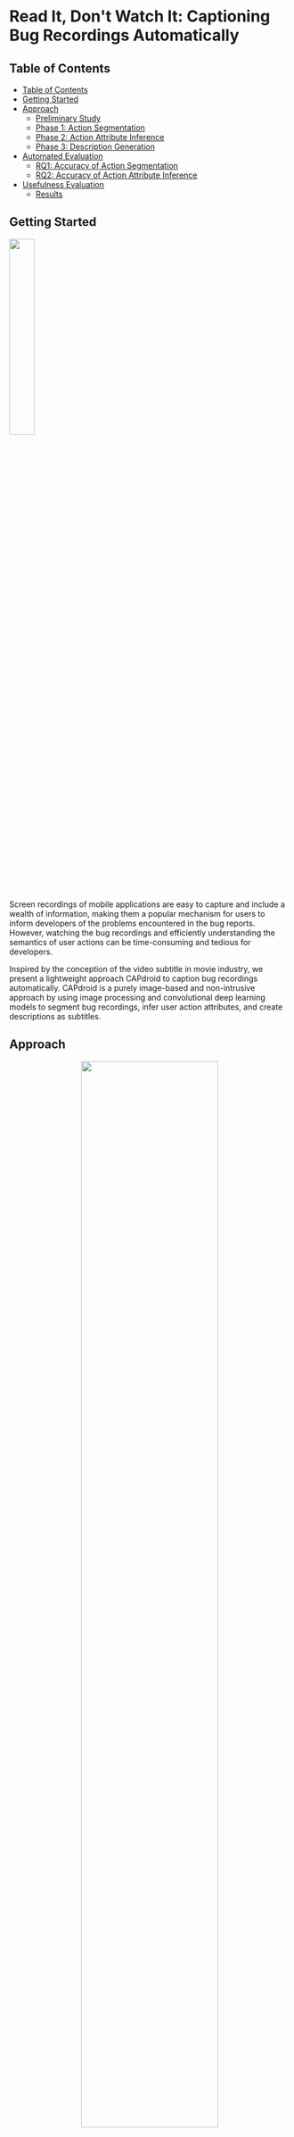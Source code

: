 # Read It, Don't Watch It: Captioning Bug Recordings Automatically


## Table of Contents
- [Table of Contents](#table-of-contents)
- [Getting Started](#getting-started)
- [Approach](#approach)
    - [Preliminary Study](#preliminary-study)
    - [Phase 1: Action Segmentation](#phase-1-action-segmentation)
    - [Phase 2: Action Attribute Inference](#phase-2-action-attribute-inference)
    - [Phase 3: Description Generation](#phase-3-description-generation)
- [Automated Evaluation](#automated-evaluation)
    - [RQ1: Accuracy of Action Segmentation](#rq1-accuracy-of-action-segmentation)
    - [RQ2: Accuracy of Action Attribute Inference](#rq2-accuracy-of-action-attribute-inference)
- [Usefulness Evaluation](#usefulness-evaluation)
    - [Results](#results)

## Getting Started
<p align="left">
<img src="figures/ActivityDiary.gif" width="30%"/> 
</p>

Screen recordings of mobile applications are easy to capture and include a wealth of information, making them a popular mechanism for users to inform developers of the problems encountered in the bug reports.
However, watching the bug recordings and efficiently understanding the semantics of user actions can be time-consuming and tedious for developers.

Inspired by the conception of the video subtitle in movie industry, we present a lightweight approach CAPdroid to caption bug recordings automatically.
CAPdroid is a purely image-based and non-intrusive approach by using image processing and convolutional deep learning models to segment bug recordings, infer user action attributes, and create descriptions as subtitles.

## Approach
<p align="center">
<img src="figures/overview.png" width="70%"/> 
</p>

Given an input GUI recording, we propose an automated approach to segment the recording into a sequence of clips based on user actions and subsequently localize the action positions to generate natural language descriptions.
Before discussing each phase in detail, we discuss some preliminary understanding of user actions in GUI recording.

> For more details, experimental setup and results, please check the following instructions:
> - Overall approach: [approach.md](approach/)
> - Preliminary Study: [preliminary_study.md](preliminary_study.md)
> - Phase 1: Action Segmentation: [action_segmentation.md](approach/action_segmentation.md)
> - Phase 2: Action Attribute Inference: [action_attribute_inference.md](approach/action_attribute_inference.md)
> - Phase 3: Description Generation: [description_generation.md](approach/description_generation.md)




### Preliminary Study
To understand the recordings from the end-users, we conducted a small pilot study of the GUI recordings from GitHub.
We randomly sampled 1,000 GUI recordings, and we recruited two annotators to manually check the user actions from the recordings.

We observed that 89% of the recordings included a touch indicator, indicating it as a mechanism for the end-user to depict their actions on the screen.
We further classified those touch indicators into three categories, including **default (68%)**, **cursor (27%)**, and **custom (5%)**.

<p align="center">
<img src="figures/touch.png" width="55%"/> 
</p>

<table width="100%"><tbody>
    <th valign="bottom" align="center" width="33%">Default</th>
    <th valign="bottom" align="center" width="33%">Cursor</th>
    <th valign="bottom" align="center" width="33%">Custom</th>
    <tr><td align="center"><img src="figures/31585576-67410f20-b1c4-11e7-9856-f2a3bdf6bf44.gif"></td>
    <td align="center"><img src="figures/60604361-296b3f00-9dd5-11e9-9d56-9a6deb05acce.gif"></td>
    <td align="center"><img src="figures/75782926-ef857a80-5d5f-11ea-97b8-076c41ff8573.gif"></td>
    </tr>
</tbody></table>


### Phase 1: Action Segmentation

<p align="center">
<img src="figures/time.png" width="70%"/> 
</p>
<p align="center">Figure: An illustration of consecutive frame similarity.</p>

A video consists of a sequence of frames to deliver the visual detail of the story for particular scenes.
Different from the recognition of discontinuities in the visual-content flow of natural-scene videos, detecting clips in the GUI recording is to infer scenes of user actions that generally display significant changes in the GUIs.
To that end, we leverage the similarity of consecutive frames to segment user actions (i.e., *TAP*, *SCROLL*, *INPUT*) from GUI recording.


### Phase 2: Action Attribute Inference

<p align="center">
<img src="figures/approach.png" width="95%"/> 
</p>
<p align="center">Figure: Approaches of Action Attribute Inference.</p>

Given a recording clip of user action segmented by the previous phase, we then infer its detailed attributes, including touch location of (*TAP*), its moving offset (*SCROLL*), and its input text (*INPUT*), to reveal where the user interacts with on the screen.

We propose a deep-learning-based method that models the spatial and temporal features across frames to infer the *TAP* location.
To infer moving offset of *SCROLL*, we adopt an off-the-shelf image-processing method to detect the continuous motion trajectory of GUIs, thus, measuring the user's scrolling direction and distance.
To infer the input text of *INPUT*, we leverage the OCR technique to identify the text difference between the frames of keyboard opening (i.e., where the user starts entering text) and keyboard closing (i.e., where the user ends entering).




### Phase 3: Description Generation
<p align="center">
<img src="figures/subtitle.png" width="50%"/> 
</p>
<p align="center">Figure: Subtitle and textual steps in the GUI recording.</p>
Once the attributes of the action are derived from the previous phases, we proceed by generating in-depth and easy-to-understand natural language descriptions. To accomplish this, we first leverage mature GUI understanding models to obtain GUI information non-intrusively.
Then, we propose a novel algorithm to phrase actions into descriptions and embed them as subtitles.


## Automated Evaluation
<!-- > For more details, experimental setup and results, please check the instructions in [evaluation.md](evaluation.md) -->

Since our approach consists of two main automated steps to obtain the actions from the recordings, we evaluate these phases accordingly.

- **RQ1:** How accurate is our approach in segmenting action clips from GUI recordings?
- **RQ2:** How accurate is our approach in inferring action attributes from clips?

For **RQ1**, we presented the performance of our approach for [Action Segmentation](#phase-1-action-segmentation) to accurately segment the recordings into *TAP*, *SCROLL*, *INPUT* action clips.
For **RQ2**, we evaluated the ability of our approach for [Action Attribute Inference](#phase-2-action-attribute-inference) to accurately identify the action attributes from clips.

### RQ1: Accuracy of Action Segmentation
<div align="center">
    <img src="figures/rq1.png" width="55%"/> 
</div>

The performance of our method is much better than that of other baselines, i.e., 20%, 17% boost in video segmentation F1-score and accuracy compared with the best baseline (HIST).
Although HIST achieves the best performance in the baselines, it does not perform well as it is sensitive to the pixel value.
This is because, the recordings can often have image noise due to fluctuations of color or luminance.
The image similarity metrics based on structural level (i.e., SIFT, SURF) are not sensitive to image pixel, however, they are not robust to compare GUIs.
This is because, unlike images of natural scenes, features in the GUIs may not distinct.
In contrast, our method using SSIM achieves better performance as it takes similarity measurements in many aspects from spatial and pixel, which allows for a more robust comparison.


### RQ2: Accuracy of Action Attribute Inference
<div align="center">
    <img src="figures/rq2.png" width="95%"/> 
</div>

CAPdroid outperforms in all actions, e.g., on average 91.33%, 94.87%, 88.19% for *TAP*, *SCROLL*, *INPUT*, respectively.
Our method is on average 30.2% more accurate compared with V2S in action attribute inference due to the advanced approaches of CAPdroid.
Compared with the best baseline (GIFdroid), CAPdroid is on average 28% (91.46% vs 63.35%) more accurate even compared with the best baseline.



## Usefulness Evaluation
<!-- > For more details, experimental setup and results, please check the instructions in [usefulness.md](usefulness.md) -->

We conducted a user study to evaluate the usefulness of our generated descriptions (reproduction steps) for replaying bug recordings in the real-world development environments. 

The study involved two groups of four participants: the control group who gets help with the reproduction steps written by reporters from GitHub, and the experimental group who gets help with the natural language description generated by our tool.

<table width="100%" style="font-size:80%"><tbody>
<th valign="bottom" width="25%">
    <a target="_blank" href="https://github.com/fossasia/neurolab-android/issues/601">NeuroLab-Issue#601</a>
</th>
<th valign="bottom" width="25%">
    <a target="_blank" href="https://github.com/getodk/collect/issues/3222">Collect-Issue#3222</a>
</th>
<th valign="bottom" width="25%">
    <a target="_blank" href="https://github.com/ramack/ActivityDiary/issues/285">ActivityDiary-Issue#285</a>
</th>
<th valign="bottom" width="25%">
    <a target="_blank" href="https://github.com/MarcusWolschon/osmeditor4android/issues/637">Osmeditor-Issue#637</a>
</th>
<tr>
<td align="center">
    <img src="figures/neuroLab.gif">
</td>
<td align="center">
    <img src="figures/collect.gif">
</td>
<td align="center">
    <img src="figures/ActivityDiary.gif">
</td>
<td align="center">
    <img src="figures/osmeditor637.gif">
</td>
</tr>
</tbody></table>


### Results

<div align="center" float="left">
    <img src="figures/user_1.png" width="45%"/> 
    <img src="figures/user.png" width="45%"/> 
</div>

Overall, participants appreciate the usefulness of our approach for providing them with clear and concise step descriptions to describe the actions performed on the bug recordings, so that they can easily replay them.
Given our generated reproduction steps, the experimental group reproduces the bug recording much faster than that of the control group (with an average of 3.46min versus 5.53min, saving 59.8% of time).
All participants admit that our approach can provide more easy-to-understand step descriptions for them, in terms of 4.25 vs 2.50 in clearness, and 4.50 vs 1.75 in conciseness, compared with the control group.
And also the participants strongly agree (4.75) the usefulness of our approach.


## Citations
Please consider citing this paper if you use the code:
```
@article{feng2021read,
  title={Read It, Don't Watch It: Captioning Bug Recordings Automatically},
  author={Feng, Sidong and Xie, Mulong and Xue, Yinxing and Chen, Chunyang},
  booktitle={2023 IEEE/ACM 45th International Conference on Software Engineering (ICSE)},
  year={2023},
  organization={IEEE}
}
```